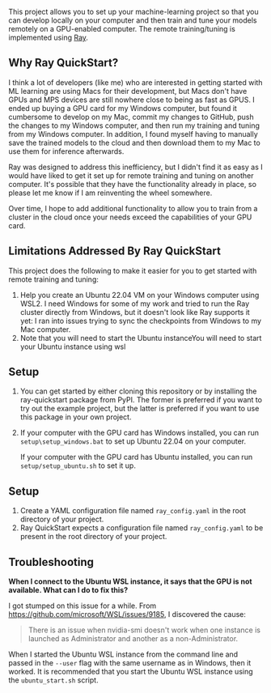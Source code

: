 This project allows you to set up your machine-learning project so that you can develop locally on your computer and 
then train and tune your models remotely on a GPU-enabled computer. The remote training/tuning is implemented using 
[Ray](https://github.com/ray-project/ray).

## Why Ray QuickStart?

I think a lot of developers (like me) who are interested in getting started with ML learning are using Macs for their 
development, but Macs don't have GPUs and MPS devices are still nowhere close to being as fast as GPUS. I ended up 
buying a GPU card for my Windows computer, but found it cumbersome to develop on my Mac, commit my changes to GitHub, 
push the changes to my Windows computer, and then run my training and tuning from my Windows computer. In addition, 
I found myself having to manually save the trained models to the cloud and then download them to my Mac to use them for 
inference afterwards.

Ray was designed to address this inefficiency, but I didn't find it as easy as I would have liked to get it set up for 
remote training and tuning on another computer. It's possible that they have the functionality already in place, so 
please let me know if I am reinventing the wheel somewhere.

Over time, I hope to add additional functionality to allow you to train from a cluster in the cloud once your needs 
exceed the capabilities of your GPU card.

## Limitations Addressed By Ray QuickStart

This project does the following to make it easier for you to get started with remote training and tuning:
1. Help you create an Ubuntu 22.04 VM on your Windows computer using WSL2. I need Windows for some of my work and tried
to run the Ray cluster directly from Windows, but it doesn't look like Ray supports it yet: I ran into issues trying to 
sync the checkpoints from Windows to my Mac computer.
2. Note that you will need to start the Ubuntu instanceYou will need to start your Ubuntu instance using wsl

## Setup

1. You can get started by either cloning this repository or by installing the ray-quickstart package from PyPI. The former
is preferred if you want to try out the example project, but the latter is preferred if you want to use this package in
your own project.
2. If your computer with the GPU card has Windows installed, you can run `setup\setup_windows.bat` to set up Ubuntu 22.04 
on your computer. 

    If your computer with the GPU card has Ubuntu installed, you can run `setup/setup_ubuntu.sh` to set it up.

## Setup
1. Create a YAML configuration file named `ray_config.yaml` in the root directory of your project.
1. Ray QuickStart expects a configuration file named `ray_config.yaml` to be present in the root directory of your project.

## Troubleshooting

**When I connect to the Ubuntu WSL instance, it says that the GPU is not available. What can I do to fix this?** 
   
I got stumped on this issue for a while. From https://github.com/microsoft/WSL/issues/9185, I discovered the cause:
   
> There is an issue when nvidia-smi doesn't work when one instance is launched as Administrator and another as a non-Administrator.

When I started the Ubuntu WSL instance from the command line and passed in the `--user` flag with the same username as 
in Windows, then it worked. It is recommended that you start the Ubuntu WSL instance using the `ubuntu_start.sh` script.
